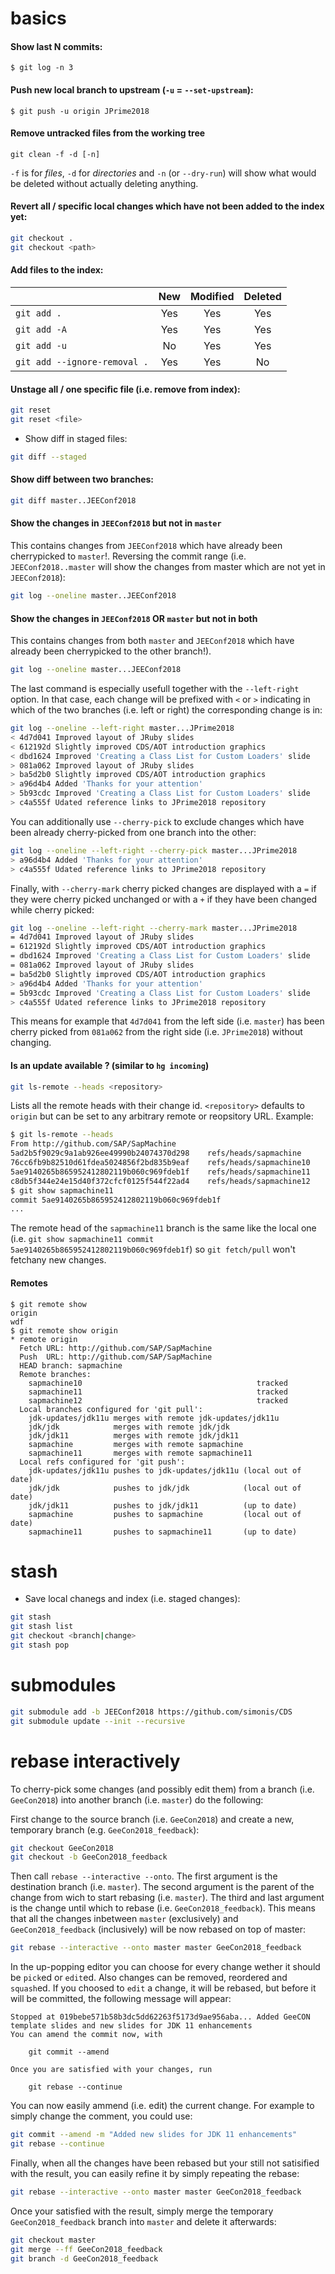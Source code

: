 # basics

#### Show last N commits:

``` console
$ git log -n 3
```

#### Push new local branch to upstream (`-u` = `--set-upstream`):

``` console
$ git push -u origin JPrime2018
```

#### Remove untracked files from the working tree

```
git clean -f -d [-n]
```
`-f` is for *files*, `-d` for *directories* and `-n` (or `--dry-run`) will show what would be deleted without actually deleting anything.

#### Revert all / specific local changes which have not been added to the index yet:

``` bash
git checkout .
git checkout <path>
```

#### Add files to the index:

|                              | New | Modified | Deleted |
|------------------------------|:---:|:--------:|:-------:|
| `git add .`                  | Yes |    Yes   |   Yes   |
| `git add -A`                 | Yes |    Yes   |   Yes   |
| `git add -u`                 |  No |    Yes   |   Yes   |
| `git add --ignore-removal .` | Yes |    Yes   |    No   |

#### Unstage all / one specific file (i.e. remove from index):

``` bash
git reset
git reset <file>
```

- Show diff in staged files:

``` bash
git diff --staged
```

#### Show diff between two branches:

``` bash
git diff master..JEEConf2018
```

#### Show the changes in `JEEConf2018` but not in `master`

This contains changes from `JEEConf2018` which have already been cherrypicked to `master`!. Reversing the commit range (i.e. `JEEConf2018..master` will show the changes from master which are not yet in `JEEConf2018`):

``` bash
git log --oneline master..JEEConf2018
```

#### Show the changes in `JEEConf2018` OR `master` but not in both

This contains changes from both `master` and `JEEConf2018` which have already been cherrypicked to the other branch!). 

``` bash
git log --oneline master...JEEConf2018
```

The last command is especially usefull together with the `--left-right` option. In that case, each change will be prefixed with `<` or `>` indicating in which of the two branches (i.e. left or right) the corresponding change is in:

```bash
git log --oneline --left-right master...JPrime2018
< 4d7d041 Improved layout of JRuby slides
< 612192d Slightly improved CDS/AOT introduction graphics
< dbd1624 Improved 'Creating a Class List for Custom Loaders' slide
> 081a062 Improved layout of JRuby slides
> ba5d2b0 Slightly improved CDS/AOT introduction graphics
> a96d4b4 Added 'Thanks for your attention'
> 5b93cdc Improved 'Creating a Class List for Custom Loaders' slide
> c4a555f Udated reference links to JPrime2018 repository
```

You can additionally use `--cherry-pick` to exclude changes which have been already cherry-picked from one branch into the other:

```bash
git log --oneline --left-right --cherry-pick master...JPrime2018
> a96d4b4 Added 'Thanks for your attention'
> c4a555f Udated reference links to JPrime2018 repository
```

Finally, with `--cherry-mark` cherry picked changes are displayed with a `=` if they were cherry picked unchanged or with a `+` if they have been changed while cherry picked:

```bash
git log --oneline --left-right --cherry-mark master...JPrime2018
= 4d7d041 Improved layout of JRuby slides
= 612192d Slightly improved CDS/AOT introduction graphics
= dbd1624 Improved 'Creating a Class List for Custom Loaders' slide
= 081a062 Improved layout of JRuby slides
= ba5d2b0 Slightly improved CDS/AOT introduction graphics
> a96d4b4 Added 'Thanks for your attention'
= 5b93cdc Improved 'Creating a Class List for Custom Loaders' slide
> c4a555f Udated reference links to JPrime2018 repository
```
This means for example that `4d7d041` from the left side (i.e. `master`) has been cherry picked from `081a062` from the right side (i.e. `JPrime2018`) without changing.

#### Is an update available ? (similar to `hg incoming`)

``` bash
git ls-remote --heads <repository>
```

Lists all the remote heads with their change id. `<repository>` defaults to `origin` but can be set to any arbitrary remote or reopsitory URL. Example:

``` bash
$ git ls-remote --heads
From http://github.com/SAP/SapMachine
5ad2b5f9029c9a1ab926ee49990b24074370d298	refs/heads/sapmachine
76cc6fb9b82510d61fdea5024856f2bd835b9eaf	refs/heads/sapmachine10
5ae9140265b865952412802119b060c969fdeb1f	refs/heads/sapmachine11
c8db5f344e24e15d40f372cfcf0125f544f22ad4	refs/heads/sapmachine12
$ git show sapmachine11
commit 5ae9140265b865952412802119b060c969fdeb1f
...
```

The remote head of the `sapmachine11` branch is the same like the local one (i.e. `git show sapmachine11
commit 5ae9140265b865952412802119b060c969fdeb1f`) so `git fetch/pull` won't fetchany new changes.

#### Remotes

```console
$ git remote show
origin
wdf
$ git remote show origin
* remote origin
  Fetch URL: http://github.com/SAP/SapMachine
  Push  URL: http://github.com/SAP/SapMachine
  HEAD branch: sapmachine
  Remote branches:
    sapmachine10                                       tracked
    sapmachine11                                       tracked
    sapmachine12                                       tracked
  Local branches configured for 'git pull':
    jdk-updates/jdk11u merges with remote jdk-updates/jdk11u
    jdk/jdk            merges with remote jdk/jdk
    jdk/jdk11          merges with remote jdk/jdk11
    sapmachine         merges with remote sapmachine
    sapmachine11       merges with remote sapmachine11
  Local refs configured for 'git push':
    jdk-updates/jdk11u pushes to jdk-updates/jdk11u (local out of date)
    jdk/jdk            pushes to jdk/jdk            (local out of date)
    jdk/jdk11          pushes to jdk/jdk11          (up to date)
    sapmachine         pushes to sapmachine         (local out of date)
    sapmachine11       pushes to sapmachine11       (up to date)
```

# stash

- Save local chanegs and index (i.e. staged changes):

``` bash
git stash
git stash list
git checkout <branch|change>
git stash pop
```

# submodules

``` bash
git submodule add -b JEEConf2018 https://github.com/simonis/CDS
git submodule update --init --recursive
```

# rebase interactively

To cherry-pick some changes (and possibly edit them) from a branch (i.e. `GeeCon2018`) into another branch (i.e. `master`) do the following:

First change to the source branch (i.e. `GeeCon2018`) and create a new, temporary branch (e.g. `GeeCon2018_feedback`):

``` bash
git checkout GeeCon2018
git checkout -b GeeCon2018_feedback
```

Then call `rebase --interactive --onto`. The first argument is the destination branch (i.e. `master`). The second argument is the parent of the change from wich to start rebasing (i.e. `master`). The third and last argument is the change until which to rebase (i.e. `GeeCon2018_feedback`). This means that all the changes inbetween `master` (exclusively) and `GeeCon2018_feedback` (inclusively) will be now rebased on top of master:

``` bash
git rebase --interactive --onto master master GeeCon2018_feedback
```

In the up-popping editor you can choose for every change wether it should be `pick`ed or `edit`ed. Also changes can be removed, reordered and `squash`ed. If you choosed to `edit` a change, it will be rebased, but before it will be committed, the following message will appear:

```
Stopped at 019bebe571b58b3dc5dd62263f5173d9ae956aba... Added GeeCON template slides and new slides for JDK 11 enhancements
You can amend the commit now, with

	git commit --amend

Once you are satisfied with your changes, run

	git rebase --continue
```

You can now easily ammend (i.e. edit) the current change. For example to simply change the comment, you could use:


``` bash
git commit --amend -m "Added new slides for JDK 11 enhancements"
git rebase --continue
```

Finally, when all the changes have been rebased but your still not satisified with the result, you can easily refine it by simply repeating the rebase:


``` bash
git rebase --interactive --onto master master GeeCon2018_feedback
```

Once your satisfied with the result, simply merge the temporary `GeeCon2018_feedback` branch into `master` and delete it afterwards:

``` bash
git checkout master
git merge --ff GeeCon2018_feedback
git branch -d GeeCon2018_feedback
```

